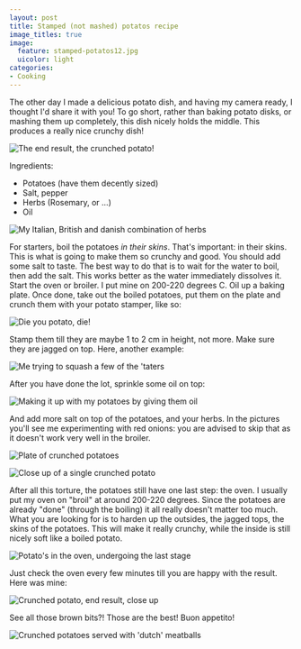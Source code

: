```yaml
---
layout: post
title: Stamped (not mashed) potatos recipe
image_titles: true
image:
  feature: stamped-potatos12.jpg
  uicolor: light
categories:
- Cooking
---
```


The other day I made a delicious potato dish, and having my camera ready, I
thought I'd share it with you! To go short, rather than baking potato disks, or
mashing them up completely, this dish nicely holds the middle. This produces a
really nice crunchy dish!

![The end result, the crunched potato!][ph12]

Ingredients:

* Potatoes (have them decently sized)
* Salt, pepper
* Herbs (Rosemary, or ...)
* Oil

![My Italian, British and danish combination of herbs][ph1]

For starters, boil the potatoes _in their skins_. That's important: in their
skins. This is what is going to make them so crunchy and good. You should add
some salt to taste. The best way to do that is to wait for the water to boil,
then add the salt. This works better as the water immediately dissolves it.
Start the oven or broiler. I put mine on 200-220 degrees C. Oil up a baking
plate. Once done, take out the boiled potatoes, put them on the plate and crunch
them with your potato stamper, like so:

![Die you potato, die!][ph2]

Stamp them till they are maybe 1 to 2 cm in height, not more. Make sure they are
jagged on top. Here, another example:

![Me trying to squash a few of the 'taters][ph4]

After you have done the lot, sprinkle some oil on top:

![Making it up with my potatoes by giving them oil][ph5]

And add more salt on top of the potatoes, and your herbs. In the pictures you'll
see me experimenting with red onions: you are advised to skip that as it doesn't
work very well in the broiler.

![Plate of crunched potatoes][ph7]

![Close up of a single crunched potato][ph9]

After all this torture, the potatoes still have one last step: the oven. I
usually put my oven on "broil" at around 200-220 degrees. Since the potatoes are
already "done" (through the boiling) it all really doesn't matter too much.
What you are looking for is to harden up the outsides, the jagged tops, the
skins of the potatoes. This will make it really crunchy, while the inside is
still nicely soft like a boiled potato.

![Potato's in the oven, undergoing the last stage][ph10]

Just check the oven every few minutes till you are happy with the result. Here
was mine:

![Crunched potato, end result, close up][ph12]

See all those brown bits?! Those are the best! Buon appetito! 

![Crunched potatoes served with 'dutch' meatballs][ph13]

[ph1]: {{site.baseurl}}/photos/stamped-potatos/stamped-potatos01.jpg
[ph2]: {{site.baseurl}}/photos/stamped-potatos/stamped-potatos02.jpg
[ph3]: {{site.baseurl}}/photos/stamped-potatos/stamped-potatos03.jpg
[ph4]: {{site.baseurl}}/photos/stamped-potatos/stamped-potatos04.jpg
[ph5]: {{site.baseurl}}/photos/stamped-potatos/stamped-potatos05.jpg
[ph6]: {{site.baseurl}}/photos/stamped-potatos/stamped-potatos06.jpg
[ph7]: {{site.baseurl}}/photos/stamped-potatos/stamped-potatos07.jpg
[ph8]: {{site.baseurl}}/photos/stamped-potatos/stamped-potatos08.jpg
[ph9]: {{site.baseurl}}/photos/stamped-potatos/stamped-potatos09.jpg
[ph10]: {{site.baseurl}}/photos/stamped-potatos/stamped-potatos10.jpg
[ph11]: {{site.baseurl}}/photos/stamped-potatos/stamped-potatos11.jpg
[ph12]: {{site.baseurl}}/photos/stamped-potatos/stamped-potatos12.jpg
[ph13]: {{site.baseurl}}/photos/stamped-potatos/stamped-potatos13.jpg
